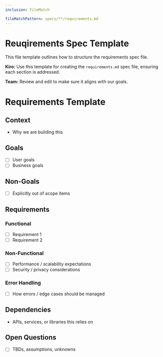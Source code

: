```yaml
---
inclusion: fileMatch

fileMatchPattern: specs/**/requirements.md
---
```


# Reuqirements Spec Template

This file template outlines how to structure the requirements spec file.

**Kiro:** Use this template for creating the `requirements.md` spec file, ensuring each section is addressed.

**Team:** Review and edit to make sure it aligns with our goals.

# Requirements Template

## Context

- Why we are building this

## Goals

- [ ] User goals
- [ ] Business goals

## Non-Goals

- [ ] Explicitly out of scope items

## Requirements

### Functional

- [ ] Requirement 1
- [ ] Requirement 2

### Non-Functional

- [ ] Performance / scalability expectations
- [ ] Security / privacy considerations

### Error Handling

- [ ] How errors / edge cases should be managed

## Dependencies

- APIs, services, or libraries this relies on

## Open Questions

- [ ] TBDs, assumptions, unknowns
